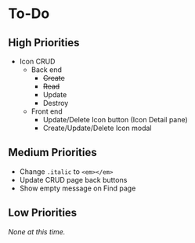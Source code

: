 # To-Do

## High Priorities

- Icon CRUD
  - Back end
    - ~~Create~~
    - ~~Read~~
    - Update
    - Destroy
  - Front end
    - Update/Delete Icon button (Icon Detail pane)
    - Create/Update/Delete Icon modal

## Medium Priorities

- Change `.italic` to `<em></em>`
- Update CRUD page back buttons
- Show empty message on Find page

## Low Priorities

_None at this time._
